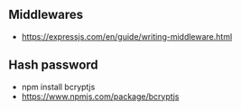 
## Middlewares
* https://expressjs.com/en/guide/writing-middleware.html

## Hash password
* npm install bcryptjs
* https://www.npmjs.com/package/bcryptjs

